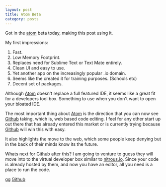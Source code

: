 ```yaml
---
layout: post
title: Atom Beta
category: posts
---
```


Got in the [atom][atom] beta today, making this post using it.

My first impressions:

1. Fast.
2. Low Memory Footprint.
3. Replaces need for Sublime Text or Text Mate entirely.
4. Clean UI and easy to use.
5. Yet another app on the increasingly popular .io domain.
6. Seems like the created it for training purposes. (Schools etc)
8. Decent set of packages.

Although [Atom][atom] doesn't replace a full featured IDE, it seems
like a great fit for a developers tool box. Something to use when
you don't want to open your bloated IDE.

The most important thing about [Atom][atom] is the direction that
you can now see [Github][github] taking, which is, web based code editing.
I feel for any other start up out there that has already entered
this market or is currently trying because [Github][github] will
win this with easy.

It also highlights the move to the web, which some people keep denying
but in the back of their minds know its the future.

Whats next for [Github][github] after this? I am going to venture to
guess they will move into to the virtual developer box similar to
[nitrous.io][nitrus].  Since your code is already hosted by them, and
now you have an editor, all you need is a place to run the code.

gg [Github][github]

[atom]: http://atom.io
[nitrus]: https://www.nitrous.io/
[github]: https://github.com
